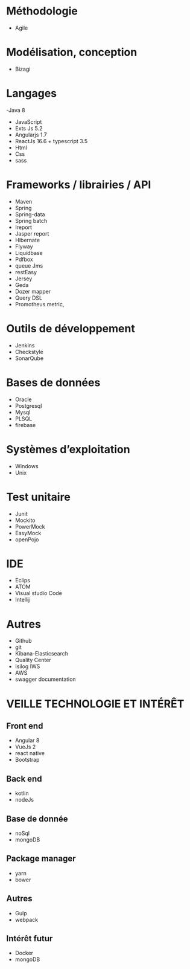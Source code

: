 
# Méthodologie
- Agile

# Modélisation, conception
- Bizagi

# Langages
-Java 8 
- JavaScript
- Exts Js 5.2
- Angularjs 1.7
- ReactJs  16.6 + typescript 3.5
- Html
- Css
- sass

# Frameworks / librairies / API
- Maven
- Spring
- Spring-data
- Spring batch
- Ireport
- Jasper report
- Hibernate
- Flyway
- Liquidbase
- Pdfbox
- queue Jms
- restEasy
- Jersey
- Geda
- Dozer mapper
- Query DSL
- Promotheus metric, 

# Outils de développement
- Jenkins
- Checkstyle
- SonarQube

# Bases de données
- Oracle
- Postgresql
- Mysql
- PLSQL
- firebase

# Systèmes d’exploitation
- Windows
- Unix
# Test unitaire
- Junit
- Mockito
- PowerMock
- EasyMock
- openPojo

# IDE
- Eclips
- ATOM
- Visual studio Code
- Intellij

# Autres

- Github
- git
- Kibana-Elasticsearch
- Quality Center
- Isilog IWS
- AWS
- swagger documentation

# VEILLE TECHNOLOGIE ET INTÉRÊT	
## Front end 
- Angular 8 
- VueJs 2
- react native
- Bootstrap

## Back end
- kotlin
- nodeJs

## Base de donnée
- noSql
- mongoDB
## Package manager
 - yarn
 - bower
 
## Autres
- Gulp
- webpack

## Intérêt futur
- Docker
- mongoDB

